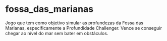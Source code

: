 # fossa_das_marianas
Jogo que tem como objetivo simular as profundezas da Fossa das Marianas, especificamente a Profundidade Challenger. Vence se conseguir chegar ao nível do mar sem bater em obstáculos.
